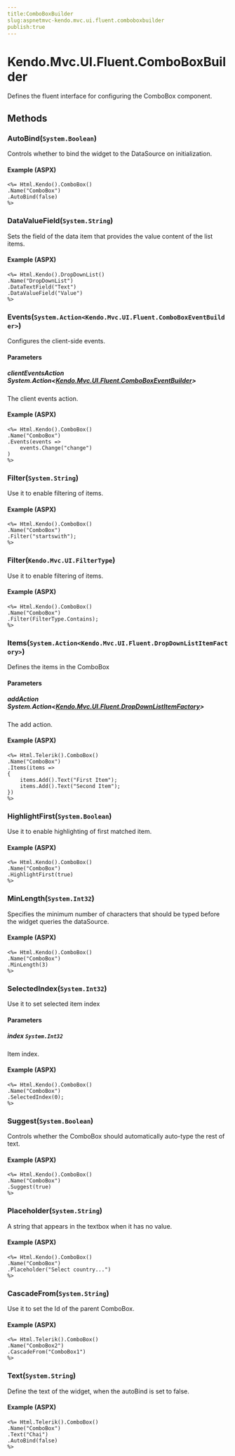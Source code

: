 ```yaml
---
title:ComboBoxBuilder
slug:aspnetmvc-kendo.mvc.ui.fluent.comboboxbuilder
publish:true
---
```


# Kendo.Mvc.UI.Fluent.ComboBoxBuilder
Defines the fluent interface for configuring the ComboBox component.



## Methods

### AutoBind(`System.Boolean`)
Controls whether to bind the widget to the DataSource on initialization.




#### Example (ASPX)
    <%= Html.Kendo().ComboBox()
    .Name("ComboBox")
    .AutoBind(false)
    %>


### DataValueField(`System.String`)
Sets the field of the data item that provides the value content of the list items.




#### Example (ASPX)
    <%= Html.Kendo().DropDownList()
    .Name("DropDownList")
    .DataTextField("Text")
    .DataValueField("Value")
    %>


### Events(`System.Action<Kendo.Mvc.UI.Fluent.ComboBoxEventBuilder>`)
Configures the client-side events.


#### Parameters

##### clientEventsAction System.Action<[Kendo.Mvc.UI.Fluent.ComboBoxEventBuilder](/api/wrappers/aspnet-mvc/Kendo.Mvc.UI.Fluent/ComboBoxEventBuilder)>
The client events action.




#### Example (ASPX)
    <%= Html.Kendo().ComboBox()
    .Name("ComboBox")
    .Events(events =>
        events.Change("change")
    )
    %>


### Filter(`System.String`)
Use it to enable filtering of items.




#### Example (ASPX)
    <%= Html.Kendo().ComboBox()
    .Name("ComboBox")
    .Filter("startswith");
    %>


### Filter(`Kendo.Mvc.UI.FilterType`)
Use it to enable filtering of items.




#### Example (ASPX)
    <%= Html.Kendo().ComboBox()
    .Name("ComboBox")
    .Filter(FilterType.Contains);
    %>


### Items(`System.Action<Kendo.Mvc.UI.Fluent.DropDownListItemFactory>`)
Defines the items in the ComboBox


#### Parameters

##### addAction System.Action<[Kendo.Mvc.UI.Fluent.DropDownListItemFactory](/api/wrappers/aspnet-mvc/Kendo.Mvc.UI.Fluent/DropDownListItemFactory)>
The add action.




#### Example (ASPX)
    <%= Html.Telerik().ComboBox()
    .Name("ComboBox")
    .Items(items =>
    {
        items.Add().Text("First Item");
        items.Add().Text("Second Item");
    })
    %>


### HighlightFirst(`System.Boolean`)
Use it to enable highlighting of first matched item.




#### Example (ASPX)
    <%= Html.Kendo().ComboBox()
    .Name("ComboBox")
    .HighlightFirst(true)
    %>


### MinLength(`System.Int32`)
Specifies the minimum number of characters that should be typed before the widget queries the dataSource.




#### Example (ASPX)
    <%= Html.Kendo().ComboBox()
    .Name("ComboBox")
    .MinLength(3)
    %>


### SelectedIndex(`System.Int32`)
Use it to set selected item index


#### Parameters

##### index `System.Int32`
Item index.




#### Example (ASPX)
    <%= Html.Kendo().ComboBox()
    .Name("ComboBox")
    .SelectedIndex(0);
    %>


### Suggest(`System.Boolean`)
Controls whether the ComboBox should automatically auto-type the rest of text.




#### Example (ASPX)
    <%= Html.Kendo().ComboBox()
    .Name("ComboBox")
    .Suggest(true)
    %>


### Placeholder(`System.String`)
A string that appears in the textbox when it has no value.




#### Example (ASPX)
    <%= Html.Kendo().ComboBox()
    .Name("ComboBox")
    .Placeholder("Select country...")
    %>


### CascadeFrom(`System.String`)
Use it to set the Id of the parent ComboBox.




#### Example (ASPX)
    <%= Html.Telerik().ComboBox()
    .Name("ComboBox2")
    .CascadeFrom("ComboBox1")
    %>


### Text(`System.String`)
Define the text of the widget, when the autoBind is set to false.




#### Example (ASPX)
    <%= Html.Telerik().ComboBox()
    .Name("ComboBox")
    .Text("Chai")
    .AutoBind(false)
    %>



